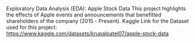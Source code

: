 Exploratory Data Analysis (EDA): Apple Stock Data
This project highlights the effects of Apple events and announcements that benefitted shareholders of the company (2015 - Present).
Kaggle Link for the Dataset used for this project: https://www.kaggle.com/datasets/krupalpatel07/apple-stock-data
